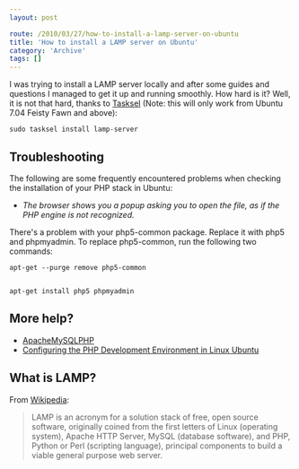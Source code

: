 ```yaml
---
layout: post

route: /2010/03/27/how-to-install-a-lamp-server-on-ubuntu
title: 'How to install a LAMP server on Ubuntu'
category: 'Archive'
tags: []
---
```


I was trying to install a LAMP server locally and after some guides and
questions I managed to get it up and running smoothly. How hard is it? Well, it
is not that hard, thanks to
[Tasksel](https://help.ubuntu.com/community/Tasksel)
(Note: this will only work from Ubuntu 7.04 Feisty Fawn and above):

    sudo tasksel install lamp-server

## Troubleshooting

The following are some frequently encountered problems when checking the
installation of your PHP stack in Ubuntu:

- _The browser shows you a popup asking you to open the file, as if the PHP
  engine is not recognized._

There's a problem with your php5-common package. Replace it with php5 and
phpmyadmin. To replace php5-common, run the following two commands:

    apt-get --purge remove php5-common


    apt-get install php5 phpmyadmin

## More help?

- [ApacheMySQLPHP](https://help.ubuntu.com/community/ApacheMySQLPHP#After%20installing%20PHP)
- <a class="ph" target="_blank" rel="noopener noreferrer" href="http://netbeans.org/kb/docs/php/configure-php-environment-ubuntu.html#lamp">Configuring
  the PHP Development Environment in Linux Ubuntu</a>

## What is LAMP?

From
[Wikipedia](http://en.wikipedia.org/wiki/LAMP_%28software_bundle%29):

> LAMP is an acronym for a solution stack of free, open source software,
> originally coined from the first letters of Linux (operating system), Apache
> HTTP Server, MySQL (database software), and PHP, Python or Perl (scripting
> language), principal components to build a viable general purpose web server.
